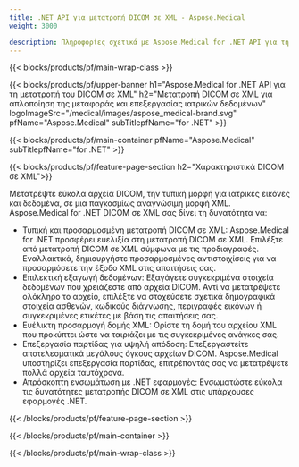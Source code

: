 ```yaml
---
title: .NET API για μετατροπή DICOM σε XML - Aspose.Medical
weight: 3000

description: Πληροφορίες σχετικά με Aspose.Medical for .NET API για τη μετατροπή DICOM σε XML
---
```


{{< blocks/products/pf/main-wrap-class >}}

{{< blocks/products/pf/upper-banner h1="Aspose.Medical for .NET API για τη μετατροπή του DICOM σε XML" h2="Μετατροπή DICOM σε XML για απλοποίηση της μεταφοράς και επεξεργασίας ιατρικών δεδομένων" logoImageSrc="/medical/images/aspose_medical-brand.svg" pfName="Aspose.Medical" subTitlepfName="for .NET" >}}

{{< blocks/products/pf/main-container pfName="Aspose.Medical" subTitlepfName="for .NET" >}}

{{< blocks/products/pf/feature-page-section h2="Χαρακτηριστικά DICOM σε XML">}}

<p>Μετατρέψτε εύκολα αρχεία DICOM, την τυπική μορφή για ιατρικές εικόνες και δεδομένα, σε μια παγκοσμίως αναγνώσιμη μορφή XML. Aspose.Medical for .NET DICOM σε XML σας δίνει τη δυνατότητα να:</p>

<ul>
<li>Τυπική και προσαρμοσμένη μετατροπή DICOM σε XML: Aspose.Medical for .NET προσφέρει ευελιξία στη μετατροπή DICOM σε XML. Επιλέξτε από μετατροπή DICOM σε XML σύμφωνα με τις προδιαγραφές. Εναλλακτικά, δημιουργήστε προσαρμοσμένες αντιστοιχίσεις για να προσαρμόσετε την έξοδο XML στις απαιτήσεις σας.</li>
<li>Επιλεκτική εξαγωγή δεδομένων: Εξαγάγετε συγκεκριμένα στοιχεία δεδομένων που χρειάζεστε από αρχεία DICOM. Αντί να μετατρέψετε ολόκληρο το αρχείο, επιλέξτε να στοχεύσετε σχετικά δημογραφικά στοιχεία ασθενών, κωδικούς διάγνωσης, περιγραφές εικόνων ή συγκεκριμένες ετικέτες με βάση τις απαιτήσεις σας.</li>
<li>Ευέλικτη προσαρμογή δομής XML: Ορίστε τη δομή του αρχείου XML που προκύπτει ώστε να ταιριάζει με τις συγκεκριμένες ανάγκες σας.</li>
<li>Επεξεργασία παρτίδας για υψηλή απόδοση: Επεξεργαστείτε αποτελεσματικά μεγάλους όγκους αρχείων DICOM. Aspose.Medical υποστηρίζει επεξεργασία παρτίδας, επιτρέποντάς σας να μετατρέψετε πολλά αρχεία ταυτόχρονα.</li>
<li>Απρόσκοπτη ενσωμάτωση με .NET εφαρμογές: Ενσωματώστε εύκολα τις δυνατότητες μετατροπής DICOM σε XML στις υπάρχουσες εφαρμογές .NET.</li>
</ul>

{{< /blocks/products/pf/feature-page-section >}}

{{< /blocks/products/pf/main-container >}}

{{< /blocks/products/pf/main-wrap-class >}}